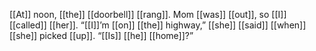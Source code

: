 [[At]] noon, [[the]] [[doorbell]] [[rang]]. Mom [[was]] [[out]], so [[I]] [[called]] [[her]]. “[[I]]’m [[on]] [[the]] highway,” [[she]] [[said]] [[when]] [[she]] picked [[up]]. “[[Is]] [[he]] [[home]]?”